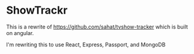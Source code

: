 # ShowTrackr

This is a rewrite of https://github.com/sahat/tvshow-tracker which is built on angular.

I'm rewriting this to use React, Express, Passport, and MongoDB
